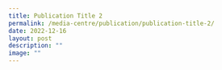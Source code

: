 ```yaml
---
title: Publication Title 2
permalink: /media-centre/publication/publication-title-2/
date: 2022-12-16
layout: post
description: ""
image: ""
---
```

